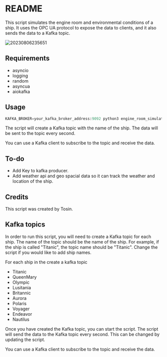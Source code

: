 # README

This script simulates the engine room and environmental conditions of a ship. It uses the OPC UA protocol to expose the data to clients, and it also sends the data to a Kafka topic.

![20230806235651](https://i.imgur.com/maJuflo.png)

## Requirements

* asyncio
* logging
* random
* asyncua
* aiokafka

## Usage

```python
KAFKA_BROKER=your_kafka_broker_address:9092 python3 engine_room_simulator.py
```


The script will create a Kafka topic with the name of the ship. The data will be sent to the topic every second.

You can use a Kafka client to subscribe to the topic and receive the data.

## To-do

* Add Key to kafka producer.
* Add weather api and geo spacial data so it can track the weather and location of the ship.

## Credits

This script was created by Tosin.

## Kafka topics

In order to run this script, you will need to create a Kafka topic for each ship. The name of the topic should be the name of the ship. For example, if the ship is called "Titanic", the topic name should be "Titanic". Change the script if you would like to add ship names.

For each ship in the create a kafka topic 
*  Titanic
*  QueenMary
*  Olympic
*  Lusitania
*  Britannic
*  Aurora
*  Polaris
*  Voyager
*  Endeavor
*  Nautilus


Once you have created the Kafka topic, you can start the script. The script will send the data to the Kafka topic every second. This can be changed by updating the script.

You can use a Kafka client to subscribe to the topic and receive the data.